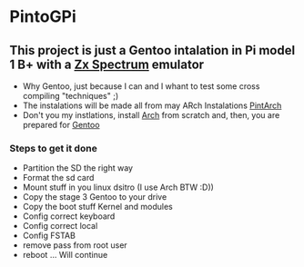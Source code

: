 # PintoGPi
## This project is just a Gentoo intalation in Pi model 1 B+ with a [Zx Spectrum](https://en.wikipedia.org/wiki/ZX_Spectrum) emulator
- Why Gentoo, just because I can and I whant to test some cross compiling "techniques" ;)
- The instalations will be made all from  may ARch Instalations [PintArch](https://github.com/dpnpinto/PintArch)
- Don't you my instlations, install [Arch](https://archlinux.org) from scratch and, then, you are prepared for [Gentoo](https://www.gentoo.org)

### Steps to get it done

- Partition the SD the right way
- Format the sd card
- Mount stuff in you linux dsitro (I use Arch BTW :D))
- Copy the stage 3 Gentoo to your drive
- Copy the boot stuff Kernel and modules
- Config correct keyboard
- Config correct local
- Config FSTAB
- remove pass from root user
- reboot
... Will continue
  
